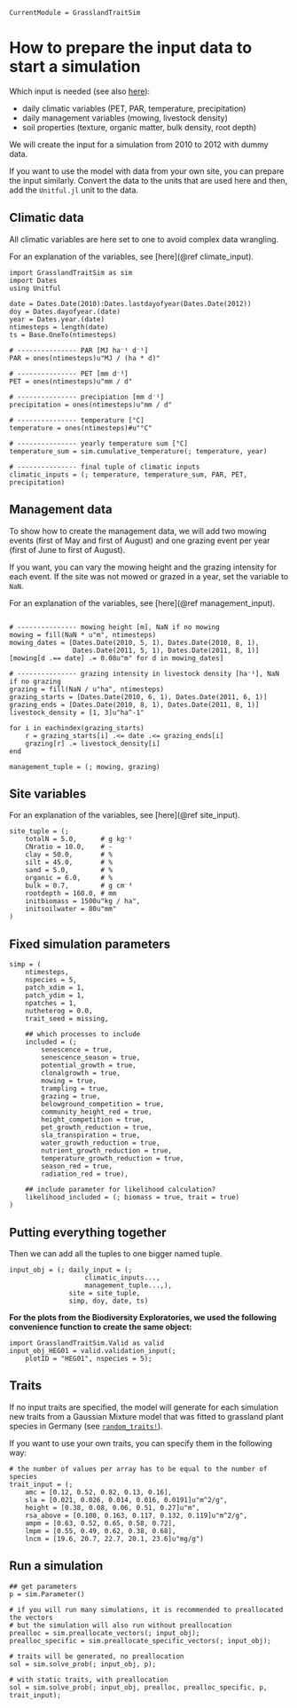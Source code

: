 ```@meta
CurrentModule = GrasslandTraitSim
```

# How to prepare the input data to start a simulation

Which input is needed (see also [here](@ref "Model inputs and outputs")):
- daily climatic variables (PET, PAR, temperature, precipitation)
- daily management variables (mowing, livestock density)
- soil properties (texture, organic matter, bulk density, root depth)

We will create the input for a simulation from 2010 to 2012 with
dummy data.

If you want to use the model with data from your own site, you can
prepare the input similarly. Convert the data to the units that
are used here and then, add the `Unitful.jl` unit to the data.

## Climatic data

All climatic variables are here set to one to avoid complex data wrangling.

For an explanation of the variables, see [here](@ref climate_input).

```@example input_creation
import GrasslandTraitSim as sim
import Dates
using Unitful

date = Dates.Date(2010):Dates.lastdayofyear(Dates.Date(2012))
doy = Dates.dayofyear.(date)
year = Dates.year.(date)
ntimesteps = length(date)
ts = Base.OneTo(ntimesteps) 

# --------------- PAR [MJ ha⁻¹ d⁻¹]
PAR = ones(ntimesteps)u"MJ / (ha * d)"

# --------------- PET [mm d⁻¹]
PET = ones(ntimesteps)u"mm / d"

# --------------- precipiation [mm d⁻¹]	
precipitation = ones(ntimesteps)u"mm / d"

# --------------- temperature [°C]
temperature = ones(ntimesteps)#u"°C"

# --------------- yearly temperature sum [°C]
temperature_sum = sim.cumulative_temperature(; temperature, year) 

# --------------- final tuple of climatic inputs
climatic_inputs = (; temperature, temperature_sum, PAR, PET, precipitation)
```

## Management data

To show how to create the management data, we will add two mowing events 
(first of May and first of August) and one grazing event per year
(first of June to first of August).

If you want, you can vary the mowing height and the grazing intensity
for each event. If the site was not mowed or grazed in a year, set the
variable to `NaN`.

For an explanation of the variables, see [here](@ref management_input).

```@example input_creation

# --------------- mowing height [m], NaN if no mowing
mowing = fill(NaN * u"m", ntimesteps)
mowing_dates = [Dates.Date(2010, 5, 1), Dates.Date(2010, 8, 1), 
                Dates.Date(2011, 5, 1), Dates.Date(2011, 8, 1)]
[mowing[d .== date] .= 0.08u"m" for d in mowing_dates]

# --------------- grazing intensity in livestock density [ha⁻¹], NaN if no grazing
grazing = fill(NaN / u"ha", ntimesteps)
grazing_starts = [Dates.Date(2010, 6, 1), Dates.Date(2011, 6, 1)]
grazing_ends = [Dates.Date(2010, 8, 1), Dates.Date(2011, 8, 1)]
livestock_density = [1, 3]u"ha^-1"

for i in eachindex(grazing_starts)
    r = grazing_starts[i] .<= date .<= grazing_ends[i]
    grazing[r] .= livestock_density[i]
end

management_tuple = (; mowing, grazing)
```

## Site variables 

For an explanation of the variables, see [here](@ref site_input).

```@example input_creation
site_tuple = (;
    totalN = 5.0,      # g kg⁻¹
    CNratio = 10.0,    # -
    clay = 50.0,       # %
    silt = 45.0,       # %
    sand = 5.0,        # %
    organic = 6.0,     # %
    bulk = 0.7,        # g cm⁻³
    rootdepth = 160.0, # mm
    initbiomass = 1500u"kg / ha",
    initsoilwater = 80u"mm"
)           
```

## Fixed simulation parameters
```@example input_creation
simp = (
    ntimesteps, 
    nspecies = 5,  
    patch_xdim = 1, 
    patch_ydim = 1, 
    npatches = 1,
    nutheterog = 0.0, 
    trait_seed = missing,  
    
    ## which processes to include
    included = (;
        senescence = true,
        senescence_season = true,
        potential_growth = true,
        clonalgrowth = true,
        mowing = true,
        trampling = true,
        grazing = true,
        belowground_competition = true,
        community_height_red = true,
        height_competition = true,
        pet_growth_reduction = true,
        sla_transpiration = true,
        water_growth_reduction = true,
        nutrient_growth_reduction = true,
        temperature_growth_reduction = true,
        season_red = true,
        radiation_red = true),
    
    ## include parameter for likelihood calculation?
    likelihood_included = (; biomass = true, trait = true)
)
```

## Putting everything together

Then we can add all the tuples to one bigger named tuple.

```@example input_creation
input_obj = (; daily_input = (;
                   climatic_inputs..., 
                   management_tuple...,),
               site = site_tuple, 
               simp, doy, date, ts)
```

**For the plots from the Biodiversity Exploratories, we used the following convenience function
to create the same object:**
```@example
import GrasslandTraitSim.Valid as valid
input_obj_HEG01 = valid.validation_input(;
    plotID = "HEG01", nspecies = 5);
```

## Traits

If no input traits are specified, the model will generate for each simulation new traits from a Gaussian Mixture model that was fitted to grassland plant species in Germany (see [`random_traits!`](@ref)).

If you want to use your own traits, you can specify them in the following way:

```@example input_creation
# the number of values per array has to be equal to the number of species
trait_input = (;
    amc = [0.12, 0.52, 0.82, 0.13, 0.16],
    sla = [0.021, 0.026, 0.014, 0.016, 0.0191]u"m^2/g",
    height = [0.38, 0.08, 0.06, 0.51, 0.27]u"m",
    rsa_above = [0.108, 0.163, 0.117, 0.132, 0.119]u"m^2/g",
    ampm = [0.63, 0.52, 0.65, 0.58, 0.72],
    lmpm = [0.55, 0.49, 0.62, 0.38, 0.68],
    lncm = [19.6, 20.7, 22.7, 20.1, 23.6]u"mg/g")
```

## Run a simulation

```@example input_creation
## get parameters
p = sim.Parameter()

# if you will run many simulations, it is recommended to preallocated the vectors
# but the simulation will also run without preallocation 
prealloc = sim.preallocate_vectors(; input_obj);
prealloc_specific = sim.preallocate_specific_vectors(; input_obj);

# traits will be generated, no preallocation
sol = sim.solve_prob(; input_obj, p);

# with static traits, with preallocation
sol = sim.solve_prob(; input_obj, prealloc, prealloc_specific, p, trait_input);
```